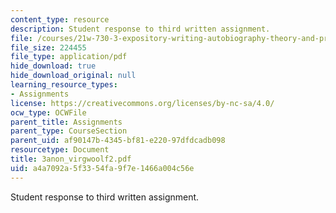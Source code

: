 ```yaml
---
content_type: resource
description: Student response to third written assignment.
file: /courses/21w-730-3-expository-writing-autobiography-theory-and-practice-spring-2001/a4a7092a5f3354fa9f7e1466a004c56e_3anon_virgwoolf2.pdf
file_size: 224455
file_type: application/pdf
hide_download: true
hide_download_original: null
learning_resource_types:
- Assignments
license: https://creativecommons.org/licenses/by-nc-sa/4.0/
ocw_type: OCWFile
parent_title: Assignments
parent_type: CourseSection
parent_uid: af90147b-4345-bf81-e220-97dfdcadb098
resourcetype: Document
title: 3anon_virgwoolf2.pdf
uid: a4a7092a-5f33-54fa-9f7e-1466a004c56e
---
```

Student response to third written assignment.